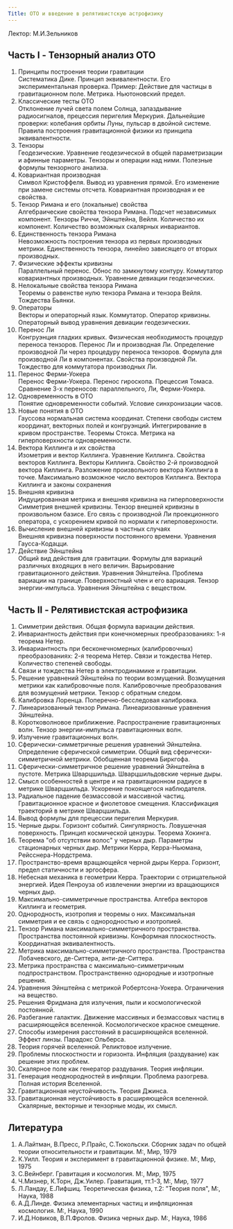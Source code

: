 ```yaml
---
Title: ОТО и введение в релятивистскую астрофизику
---
```


Лектор: М.И.Зельников

## Часть I - Тензорный анализ ОТО

1. Принципы построения теории гравитации  
        Систематика Дике. Принцип эквивалентности. Его экспериментальная проверка. Пример: Действие для частицы в гравитационном поле. Метрика. Ньютоновский предел.
2. Классические тесты ОТО  
        Отклонение лучей света полем Солнца, запаздывание радиосигналов, прецессия перигелия Меркурия. Дальнейшие проверки: колебания орбиты Луны, пульсар в двойной системе. Правила построения гравитационной физики из принципа эквивалентности.
3. Тензоры  
        Геодезические. Уравнение геодезической в общей параметризации и афинные параметры. Тензоры и операции над ними. Полезные формулы тензорного анализа.
4. Ковариантная производная  
        Символ Кристоффеля. Вывод из уравнения прямой. Его изменение при замене системы отсчета. Ковариантная производная и ее свойства.
5. Тензор Римана и его (локальные) свойства  
        Алгебраические свойства тензора Римана. Подсчет независимых компонент. Тензоры Риччи, Эйнштейна, Вейля. Количество их компонент. Количество возможных скалярных инвариантов.
6. Единственность тензора Римана  
        Невозможность построения тензора из первых производных метрики. Единственность тензора, линейно зависящего от вторых производных.
7. Физические эффекты кривизны  
        Параллельный перенос. Обнос по замкнутому контуру. Коммутатор ковариантных производных. Уравнение девиации геодезических.
8. Нелокальные свойства тензора Римана  
        Теоремы о равенстве нулю тензора Римана и тензора Вейля. Тождества Бьянки.
9. Операторы  
        Векторы и операторный язык. Коммутатор. Оператор кривизны. Операторный вывод уравнения девиации геодезических.
10. Перенос Ли  
        Конгруэнция гладких кривых. Физическая необходимость процедур переноса тензоров. Перенос Ли и производная Ли. Определение производной Ли через процедуру переноса тензоров. Формула для производной Ли в компонентах. Свойства производной Ли. Тождество для коммутатора производных Ли.
11. Перенос Ферми-Уокера  
        Перенос Ферми-Уокера. Перенос гироскопа. Прецессия Томаса. Сравнение 3-х переносов: параллельного, Ли, Ферми-Уокера.
12. Одновременность в ОТО  
        Понятие одновременности событий. Условие синхронизации часов.
13. Новые понятия в ОТО  
        Гауссова нормальная система координат. Степени свободы систем координат, векторных полей и конгруэнций. Интегрирование в кривом пространстве. Теоремы Стокса. Метрика на гиперповерхности одновременности.
14. Вектора Киллинга и их свойства  
        Изометрия и вектор Киллинга. Уравнение Киллинга. Свойства векторов Киллинга. Векторы Киллинга. Свойство 2-й производной вектора Киллинга. Разложение произвольного вектора Киллинга в точке. Максимально возможное число векторов Киллинга. Вектора Киллинга и законы сохранения
15. Внешняя кривизна  
        Индуцированная метрика и внешняя кривизна на гиперповерхности Симметрия внешней кривизны. Тензор внешней кривизны в произвольном базисе. Его связь с производной Ли проекционного оператора, с ускорением кривой по нормали к гиперповерхности.
16. Вычисление внешней кривизны в частных случаях  
        Внешняя кривизна поверхности постоянного времени. Уравнения Гаусса-Кодацци.
17. Действие Эйнштейна  
        Общий вид действия для гравитации. Формулы для вариаций различных входящих в него величин. Варьирование гравитационного действия. Уравнения Эйнштейна. Проблема вариации на границе. Поверхностный член и его вариация. Тензор энергии-импульса. Уравнения Эйнштейна с веществом.

## Часть II - Релятивистская астрофизика

1. Симметрии действия. Общая формула вариации действия.
2. Инвариантность действия при конечномерных преобразованиях: 1-я теорема Нетер.
3. Инвариантность при бесконечномерных (калибровочных) преобразованиях: 2-я теорема Нетер. Связи и тождества Нетер. Количество степеней свободы.
4. Связи и тождества Нетер в электродинамике и гравитации.
5. Решение уравнений Эйнштейна по теории возмущений. Возмущения метрики как калибровочные поля. Калибровочные преобразования для возмущений метрики. Тензор с обратным следом.
6. Калибровка Лоренца. Поперечно-бесследовая калибровка.
7. Линеаризованный тензор Римана. Линеаризованные уравнения Эйнштейна.
8. Коротковолновое приближение. Распространение гравитационных волн. Тензор энергии-импульса гравитационных волн.
9. Излучение гравитационных волн.
10. Сферически-симметричные решения уравнений Эйнштейна. Определение сферической симметрии. Общий вид сферически-симметричной метрики. Обобщенная теорема Биркгофа.
11. Сферически-симметричное решение уравнений Эйнштейна в пустоте. Метрика Шварцшильда. Шварцшильдовские черные дыры.
12. Смысл особенностей в центре и на гравитационном радиусе в метрике Шварцшильда. Ускорение покоящегося наблюдателя.
13. Радиальное падение безмассовой и массивной частиц. Гравитационное красное и фиолетовое смещения. Классификация траекторий в метрике Шварцшильда.
14. Вывод формулы для прецессии перигелия Меркурия.
15. Черные дыры. Горизонт событий. Сингулярность. Ловушечная поверхность. Принцип космической цензуры. Теорема Хокинга.
16. Теорема "об отсутствии волос" у черных дыр. Параметры стационарных черных дыр. Метрики Керра, Керра-Ньюмана, Рейсснера-Нордстрема.
17. Пространство-время вращающейся черной дыры Керра. Горизонт, предел статичности и эргосфера.
18. Небесная механика в геометрии Керра. Траектории с отрицательной энергией. Идея Пенроуза об извлечении энергии из вращающихся черных дыр.
19. Максимально-симметричные пространства. Алгебра векторов Киллинга и геометрия.
20. Однородность, изотропия и теоремы о них. Максимальная симметрия и ее связь с однородностью и изотропией.
21. Тензор Римана максимально-симметричного пространства. Пространства постоянной кривизны. Конформная плоскостность. Координатная эквивалентность.
22. Метрика максимально-симметричного пространства. Пространства Лобачевского, де-Ситтера, анти-де-Ситтера.
23. Метрика пространства с максимально-симметричным подпространством. Пространственно однородные и изотропные решения.
24. Уравнения Эйнштейна с метрикой Робертсона-Уокера. Ограничения на вещество.
10. Решения Фридмана для излучения, пыли и космологической постоянной.
10. Разбегание галактик. Движение массивных и безмассовых частиц в расширяющейся вселенной. Космологическое красное смещение.
10. Способы измерения расстояний в расширяющейся вселенной. Эффект линзы. Парадокс Ольберса.
10. Теория горячей вселенной. Реликтовое излучение.
10. Проблемы плоскостности и горизонта. Инфляция (раздувание) как решение этих проблем.
10. Скалярное поле как генератор раздувания. Теория инфляции.
10. Генерация неоднородностей в инфляции. Проблема разогрева. Полная история Вселенной.
10. Гравитационная неустойчивость. Теория Джинса.
10. Гравитационная неустойчивость в расширяющейся вселенной. Скалярные, векторные и тензорные моды, их смысл.

 
## Литература

1. А.Лайтман, В.Пресс, Р.Прайс, С.Тюкольски. Сборник задач по общей теории относительности и гравитации. М:, Мир, 1979
2. К.Уилл. Теория и эксперимент в гравитационной физике. М:, Мир, 1975
3. С.Вейнберг. Гравитация и космология. М:, Мир, 1975
4. Ч.Мизнер, К.Торн, Дж.Уилер. Гравитация, тт.1-3, М:, Мир, 1977
5. Л.Ландау, Е.Лифшиц. Теоретическая физика, т.2: "Теория поля", М:, Наука, 1988
6. А.Д.Линде. Физика элементарных частиц и инфляционная космология. М:, Наука, 1990
7. И.Д.Новиков, В.П.Фролов. Физика черных дыр. М:, Наука, 1986

